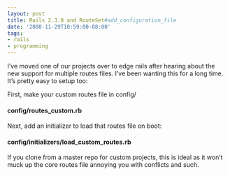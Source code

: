 ```yaml
---
layout: post
title: Rails 2.3.0 and RouteSet#add_configuration_file
date: '2008-11-29T10:59:00-08:00'
tags:
- rails
- programming
---
```

I’ve moved one of our projects over to edge rails after hearing about the new
support for multiple routes files. <!--more-->I’ve been wanting this for a long
time. It’s pretty easy to setup too:

First, make your custom routes file in config/

#### config/routes\_custom.rb
<script src="http://gist.github.com/32437.js"></script>

Next, add an initializer to load that routes file on boot:

#### config/initializers/load\_custom\_routes.rb
<script src="http://gist.github.com/32438.js"></script>

If you clone from a master repo for custom projects, this is ideal as it won’t
muck up the core routes file annoying you with conflicts and such.
